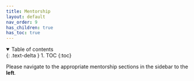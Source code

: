 ```yaml
---
title: Mentorship
layout: default
nav_order: 9
has_children: true
has_toc: true
---
```


<details open markdown="block">
  <summary>
    Table of contents
  </summary>
  {: .text-delta }
1. TOC
{:toc}
</details>


Please navigate to the appropriate mentorship sections in the sidebar to the __left__.
